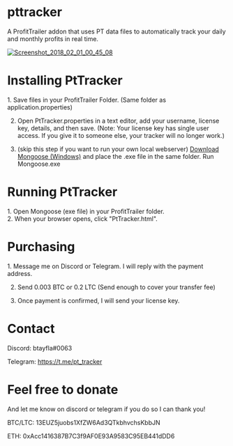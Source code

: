 # pttracker
A ProfitTrailer addon that uses PT data files to automatically track your daily and monthly profits in real time.

<a href="https://ibb.co/msHzPR"><img src="https://preview.ibb.co/dQk8Jm/Screenshot_2018_02_01_00_45_08.jpg" alt="Screenshot_2018_02_01_00_45_08" border="0"></a>

<h1>Installing PtTracker</h1>
1. Save files in your ProfitTrailer Folder. (Same folder as application.properties)

2. Open PtTracker.properties in a text editor, add your username, license key, details, and then save.
(Note: Your license key has single user access. If you give it to someone else, your tracker will no longer work.)

3. (skip this step if you want to run your own local webserver) <a href="https://cesanta.com/binary.html">Download Mongoose (Windows)</a> and place the .exe file in the same folder. Run Mongoose.exe

<h1>Running PtTracker</h1>
1. Open Mongoose (exe file) in your ProfitTrailer folder.<br>
2. When your browser opens, click "PtTracker.html".

<h1>Purchasing</h1>
1. Message me on Discord or Telegram. I will reply with the payment address.

2. Send 0.003 BTC or 0.2 LTC (Send enough to cover your transfer fee)

3. Once payment is confirmed, I will send your license key.

<h1>Contact</h1>
Discord: btayfla#0063

Telegram: https://t.me/pt_tracker



<h1>Feel free to donate</h1>
And let me know on discord or telegram if you do so I can thank you!

BTC/LTC: 13EUZ5juobs1XfZW6Ad3QTkbhvchsKbbJN

ETH: 0xAcc1416387B7C3f9AF0E93A9583C95EB441dDD6

